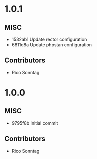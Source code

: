 # 1.0.1

## MISC

- 1532ab1 Update rector configuration
- 6811d8a Update phpstan configuration

## Contributors

- Rico Sonntag

# 1.0.0

## MISC

- 9795f8b Initial commit

## Contributors

- Rico Sonntag

